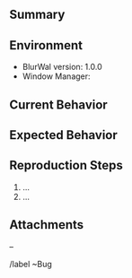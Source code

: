 <!--
  Before opening an issue, check that it hasn't already been reported:
    ↪ https://gitlab.com/BVollmerhaus/blurwal/issues?label_name[]=Bug
-->

## Summary
<!-- Concisely summarize the issue you encountered. -->


## Environment
<!--
  What environment did you encounter the issue in?

  Note that only the latest release and development version are supported.
  If you are using an older version, please update to the current release
  first to check if your issue is still reproducible there.
-->

* BlurWal version: 1.0.0
* Window Manager: 


## Current Behavior
<!-- Describe the current behavior. -->


## Expected Behavior
<!-- Describe the behavior you expect. -->


## Reproduction Steps
<!-- Summarize the steps for reproducing the issue. -->

1. ...
1. ...


## Attachments
<!--
  If available: Additional information that may be helpful in fixing
  the issue, such as log files, config files, screenshots, or videos

  Please use code blocks (```) to format logs, terminal output, etc.
-->

–


/label ~Bug
